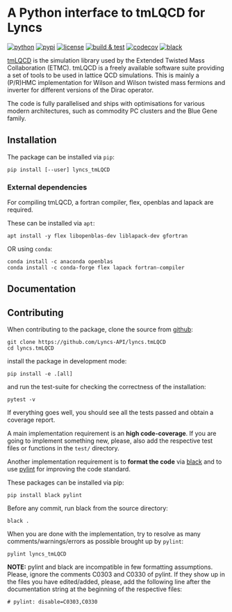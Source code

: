 # A Python interface to tmLQCD for Lyncs

[![python](https://img.shields.io/pypi/pyversions/lyncs_tmLQCD.svg?logo=python&logoColor=white)](https://pypi.org/project/lyncs_tmLQCD/)
[![pypi](https://img.shields.io/pypi/v/lyncs_tmLQCD.svg?logo=python&logoColor=white)](https://pypi.org/project/lyncs_tmLQCD/)
[![license](https://img.shields.io/github/license/Lyncs-API/lyncs.tmLQCD?logo=github&logoColor=white)](https://github.com/Lyncs-API/lyncs.tmLQCD/blob/master/LICENSE)
[![build & test](https://img.shields.io/github/workflow/status/Lyncs-API/lyncs.tmLQCD/build%20&%20test?logo=github&logoColor=white)](https://github.com/Lyncs-API/lyncs.tmLQCD/actions)
[![codecov](https://img.shields.io/codecov/c/github/Lyncs-API/lyncs.tmLQCD?logo=codecov&logoColor=white)](https://codecov.io/gh/Lyncs-API/lyncs.tmLQCD)
[![black](https://img.shields.io/badge/code%20style-black-000000.svg?logo=codefactor&logoColor=white)](https://github.com/ambv/black)


[tmLQCD] is the simulation library used by the Extended Twisted Mass Collaboration (ETMC).
tmLQCD is a freely available software suite providing a set of tools to be used in lattice QCD
simulations. This is mainly a (P/R)HMC implementation for Wilson and Wilson twisted mass fermions
and inverter for different versions of the Dirac operator.

The code is fully parallelised and ships with optimisations for various modern architectures,
such as commodity PC clusters and the Blue Gene family.

[tmLQCD]: https://github.com/etmc/tmLQCD


## Installation

The package can be installed via `pip`:

```
pip install [--user] lyncs_tmLQCD
```

### External dependencies

For compiling tmLQCD, a fortran compiler, flex, openblas and lapack are required.

These can be installed via `apt`:

```
apt install -y flex libopenblas-dev liblapack-dev gfortran
```

OR using `conda`:

```
conda install -c anaconda openblas
conda install -c conda-forge flex lapack fortran-compiler
```

## Documentation

## Contributing

When contributing to the package, clone the source from [github](https://github.com/Lyncs-API/lyncs.tmLQCD):

```
git clone https://github.com/Lyncs-API/lyncs.tmLQCD
cd lyncs.tmLQCD
```

install the package in development mode:

```
pip install -e .[all]
```

and run the test-suite for checking the correctness of the installation:

```
pytest -v
```

If everything goes well, you should see all the tests passed and obtain a coverage report.

A main implementation requirement is an **high code-coverage**.
If you are going to implement something new, please, also add the respective
test files or functions in the `test/` directory.

Another implementation requirement is to **format the code** via [black](https://github.com/ambv/black)
and to use [pylint](https://github.com/PyCQA/pylint) for improving the code standard.

These packages can be installed via pip:

```
pip install black pylint
```

Before any commit, run black from the source directory:

```
black .
```

When you are done with the implementation, try to resolve as many comments/warnings/errors
as possible brought up by `pylint`:

```
pylint lyncs_tmLQCD
```

**NOTE:** pylint and black are incompatible in few formatting assumptions. Please, ignore
the comments C0303 and C0330 of pylint. If they show up in the files you have edited/added,
please, add the following line after the documentation string at the beginning of the respective files:

```
# pylint: disable=C0303,C0330
```

